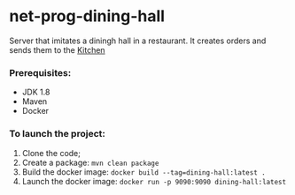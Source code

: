# net-prog-dining-hall
Server that imitates a diningh hall in a restaurant. It creates orders and sends them to the [Kitchen](https://github.com/pelm3wka/net-prog-kitchen)

### Prerequisites:
  * JDK 1.8
  * Maven
  * Docker

### To launch the project:
  1. Clone the code;
  2. Create a package:  ``` mvn clean package ```
  3. Build the docker image:  ``` docker build --tag=dining-hall:latest . ```
  4. Launch the docker image: ``` docker run -p 9090:9090 dining-hall:latest ```
  
